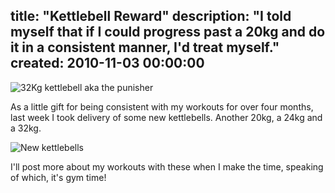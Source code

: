 title: "Kettlebell Reward"
description: "I told myself that if I could progress past a 20kg and do it in a consistent manner, I'd treat myself."
created: 2010-11-03 00:00:00
---

![32Kg kettlebell aka the punisher](/media/2010/11/03/blogimage/32Kg_kettlebell_aka_the_punisher.850x600.jpg)

As a little gift for being consistent with my workouts for over four months,  last week I took delivery of some new kettlebells.  Another 20kg, a 24kg and a 32kg.

![New kettlebells](/media/2010/11/03/blogimage/New_kettlebells.850x600.jpg)

I'll post more about my workouts with these when I make the time, speaking of which, it's gym time!